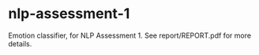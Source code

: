 nlp-assessment-1
================

Emotion classifier, for NLP Assessment 1.  See report/REPORT.pdf for more details.
